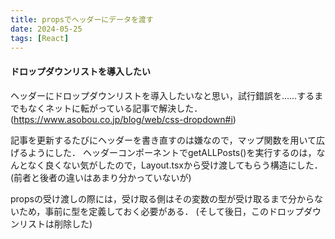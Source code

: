 ```yaml
---
title: propsでヘッダーにデータを渡す
date: 2024-05-25
tags: [React]
---
```


#### ドロップダウンリストを導入したい

ヘッダーにドロップダウンリストを導入したいなと思い，試行錯誤を……するまでもなくネットに転がっている記事で解決した．(https://www.asobou.co.jp/blog/web/css-dropdown#i)

記事を更新するたびにヘッダーを書き直すのは嫌なので，マップ関数を用いて広げるようにした．
ヘッダーコンポーネントでgetALLPosts()を実行するのは，なんとなく良くない気がしたので，Layout.tsxから受け渡してもらう構造にした．(前者と後者の違いはあまり分かっていないが)

propsの受け渡しの際には，受け取る側はその変数の型が受け取るまで分からないため，事前に型を定義しておく必要がある．
(そして後日，このドロップダウンリストは削除した)